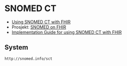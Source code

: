 # SNOMED CT

* [Using SNOMED CT with FHIR](https://www.hl7.org/fhir/snomedct.html)
* Prosjekt: [SNOMED on FHIR](https://confluence.ihtsdotools.org/display/FHIR/SNOMED+on+FHIR)
* [Implementation Guide for using SNOMED CT with FHIR](https://confluence.ihtsdotools.org/display/FHIR/Implementation+Guide+for+using+SNOMED+CT+with+FHIR)

## System

```
http://snomed.info/sct
```
